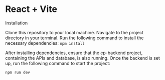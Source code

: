 # React + Vite

Installation

Clone this repository to your local machine.
Navigate to the project directory in your terminal.
Run the following command to install the necessary dependencies:
`npm install`

After installing dependencies, ensure that the cp-backend project, containing the APIs and database, is also running.
Once the backend is set up, run the following command to start the project:

`npm run dev`

